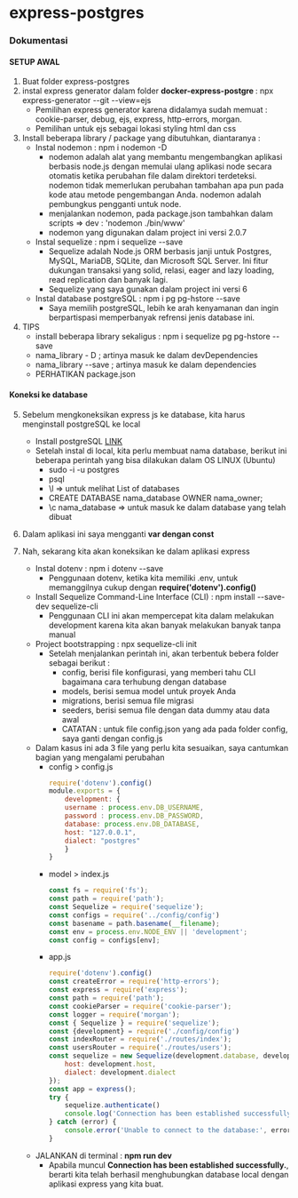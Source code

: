 # express-postgres

### Dokumentasi

#### SETUP AWAL

1. Buat folder express-postgres
2. instal express generator dalam folder <strong> docker-express-postgre </strong> : npx express-generator --git --view=ejs
    - Pemilihan express generator karena didalamya sudah memuat :  cookie-parser, debug, ejs, express, http-errors, morgan. 
    - Pemilihan untuk ejs sebagai lokasi styling html dan css
3. Install beberapa library / package yang dibutuhkan, diantaranya :
    - Instal nodemon : npm i nodemon -D
        - nodemon adalah alat yang membantu mengembangkan aplikasi berbasis node.js dengan memulai ulang aplikasi node secara otomatis ketika perubahan file dalam direktori terdeteksi. nodemon tidak memerlukan perubahan tambahan apa pun pada kode atau metode pengembangan Anda. nodemon adalah pembungkus pengganti untuk node. 
        - menjalankan nodemon, pada package.json tambahkan dalam scripts => dev : 'nodemon ./bin/www'
        - nodemon yang digunakan dalam project ini versi 2.0.7
    - Instal sequelize : npm i sequelize --save
        - Sequelize adalah Node.js ORM berbasis janji untuk Postgres, MySQL, MariaDB, SQLite, dan Microsoft SQL Server. Ini fitur dukungan transaksi yang solid, relasi, eager and lazy loading, read replication dan banyak lagi.
        - Sequelize yang saya gunakan dalam project ini versi 6
    - Instal database postgreSQL : npm i pg pg-hstore --save
        - Saya memilih postgreSQL, lebih ke arah kenyamanan dan ingin berpartispasi memperbanyak refrensi jenis database ini.
4. TIPS
    - install beberapa library sekaligus : npm i sequelize pg pg-hstore --save
    - nama_library - D ; artinya masuk ke dalam devDependencies
    - nama_library --save ; artinya masuk ke dalam dependencies
    - PERHATIKAN package.json

#### Koneksi ke database
5. Sebelum mengkoneksikan express js ke database, kita harus menginstall postgreSQL ke local 
    - Install postgreSQL [LINK](https://www.postgresqltutorial.com/install-postgresql/om/community/tutorials/how-to-install-postgresql-on-ubuntu-20-04-quickstart-id)
    - Setelah instal di local, kita perlu membuat nama database, berikut ini beberapa perintah yang bisa dilakukan dalam OS LINUX (Ubuntu)
        - sudo -i -u postgres
        - psql
        - \l => untuk melihat List of databases
        - CREATE DATABASE nama_database OWNER nama_owner;
        - \c nama_database => untuk masuk ke dalam database yang telah dibuat

6. Dalam aplikasi ini saya mengganti <strong> var dengan const </strong>
7. Nah, sekarang kita akan koneksikan ke dalam aplikasi express
    - Instal dotenv : npm i dotenv --save
        - Penggunaan dotenv, ketika kita memiliki .env, untuk memanggilnya cukup dengan <strong>require('dotenv').config() </strong>
    - Install Sequelize Command-Line Interface (CLI) : npm install --save-dev sequelize-cli
        - Penggunaan CLI ini akan mempercepat kita dalam melakukan development karena kita akan banyak melakukan banyak tanpa manual
    - Project bootstrapping : npx sequelize-cli init
        - Setelah menjalankan perintah ini, akan terbentuk bebera folder sebagai berikut :
            - config, berisi file konfigurasi, yang memberi tahu CLI bagaimana cara terhubung dengan database
            - models, berisi semua model untuk proyek Anda
            - migrations, berisi semua file migrasi
            - seeders, berisi semua file dengan data dummy atau data awal
            - CATATAN : untuk file config.json yang ada pada folder config, saya ganti dengan config.js
    - Dalam kasus ini ada 3 file yang perlu kita sesuaikan, saya cantumkan bagian yang mengalami perubahan
        - config > config.js
            ```js
            require('dotenv').config()
            module.exports = {
                development: {
                username : process.env.DB_USERNAME,
                password : process.env.DB_PASSWORD,
                database: process.env.DB_DATABASE,
                host: "127.0.0.1",
                dialect: "postgres"
                } 
            }
            ```
        - model > index.js
            ```js
            const fs = require('fs');
            const path = require('path');
            const Sequelize = require('sequelize');
            const configs = require('../config/config')
            const basename = path.basename(__filename);
            const env = process.env.NODE_ENV || 'development';
            const config = configs[env];
            ```
        - app.js
            ```js
            require('dotenv').config()
            const createError = require('http-errors');
            const express = require('express');
            const path = require('path');
            const cookieParser = require('cookie-parser');
            const logger = require('morgan');
            const { Sequelize } = require('sequelize');
            const {development} = require('./config/config')
            const indexRouter = require('./routes/index');
            const usersRouter = require('./routes/users');
            const sequelize = new Sequelize(development.database, development.username, development.password, {
                host: development.host,
                dialect: development.dialect
            });
            const app = express();
            try {
                sequelize.authenticate()
                console.log('Connection has been established successfully.');
            } catch (error) {
                console.error('Unable to connect to the database:', error);
            }
            ```
    - JALANKAN di terminal : <strong>npm run dev</strong>
        - Apabila muncul <strong>Connection has been established successfully.</strong>, berarti kita telah berhasil menghubungkan database local dengan aplikasi express yang kita buat.



